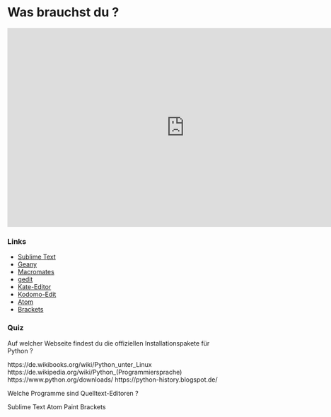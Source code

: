 # Was brauchst du ?

<iframe src="https://player.vimeo.com/video/134985749?title=0&byline=0&portrait=0" width="800" height="450" frameborder="0" webkitallowfullscreen mozallowfullscreen allowfullscreen></iframe>

### Links

* [Sublime Text](http://www.sublimetext.com/)
* [Geany](http://www.geany.org/)
* [Macromates](http://macromates.com/)
* [gedit](https://projects.gnome.org/gedit/)
* [Kate-Editor](http://kate-editor.org/)
* [Kodomo-Edit](http://www.activestate.com/komodo-edit)
* [Atom](https://atom.io/)
* [Brackets](http://brackets.io/)

### Quiz

<quiz name="">
    <question>
        <p>Auf welcher Webseite findest du die offiziellen Installationspakete für Python ?</p>
        <answer>https://de.wikibooks.org/wiki/Python_unter_Linux</answer>
        <answer>https://de.wikipedia.org/wiki/Python_(Programmiersprache)</answer>
        <answer correct>https://www.python.org/downloads/</answer>
        <answer>https://python-history.blogspot.de/</answer>
    </question>
    <question multiple>
        <p>Welche Programme sind Quelltext-Editoren ?</p>
        <answer correct>Sublime Text</answer>
        <answer correct>Atom</answer>
        <answer>Paint</answer>
        <answer correct>Brackets</answer>
    </question>
</quiz>



